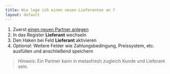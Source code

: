 ```yaml
---
title: Wie lege ich einen neuen Lieferanten an ?
layout: default
---
```

1. Zuerst [einen neuen Partner anlegen](Wie_lege_ich_einen_neuen_Partner_an)
1. In das Register **Lieferant** wechseln
1. Den Haken bei Feld **Lieferant** aktivieren
1. *Optional:* Weitere Felder wie Zahlungsbedingung, Preissystem, etc. ausfüllen und anschließend speichern

> *Hinweis:* Ein Partner kann in metasfresh zugleich Kunde und Lieferant sein.
